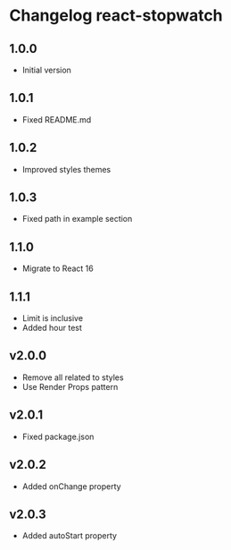 # Changelog react-stopwatch

## 1.0.0

* Initial version

## 1.0.1

* Fixed README.md

## 1.0.2

* Improved styles themes

## 1.0.3

* Fixed path in example section

## 1.1.0

* Migrate to React 16

## 1.1.1

* Limit is inclusive
* Added hour test

## v2.0.0

* Remove all related to styles
* Use Render Props pattern

## v2.0.1

* Fixed package.json

## v2.0.2

* Added onChange property

## v2.0.3

* Added autoStart property
